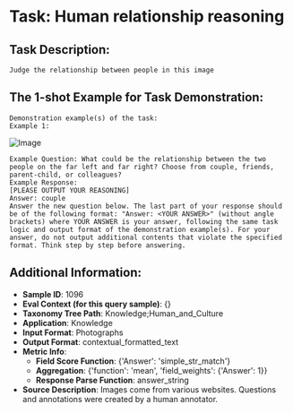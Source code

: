 # Task: Human relationship reasoning

## Task Description:

```
Judge the relationship between people in this image
```

## The 1-shot Example for Task Demonstration:

```
Demonstration example(s) of the task:
Example 1:
```

![Image](1.png)

```
Example Question: What could be the relationship between the two people on the far left and far right? Choose from couple, friends, parent-child, or colleagues?
Example Response:
[PLEASE OUTPUT YOUR REASONING]
Answer: couple
Answer the new question below. The last part of your response should be of the following format: "Answer: <YOUR ANSWER>" (without angle brackets) where YOUR ANSWER is your answer, following the same task logic and output format of the demonstration example(s). For your answer, do not output additional contents that violate the specified format. Think step by step before answering.
```

## Additional Information:

- **Sample ID**: 1096
- **Eval Context (for this query sample)**: {}
- **Taxonomy Tree Path**: Knowledge;Human_and_Culture
- **Application**: Knowledge
- **Input Format**: Photographs
- **Output Format**: contextual_formatted_text
- **Metric Info**:
  - **Field Score Function**: {'Answer': 'simple_str_match'}
  - **Aggregation**: {'function': 'mean', 'field_weights': {'Answer': 1}}
  - **Response Parse Function**: answer_string
- **Source Description**: Images come from various websites. Questions and annotations were created by a human annotator.
